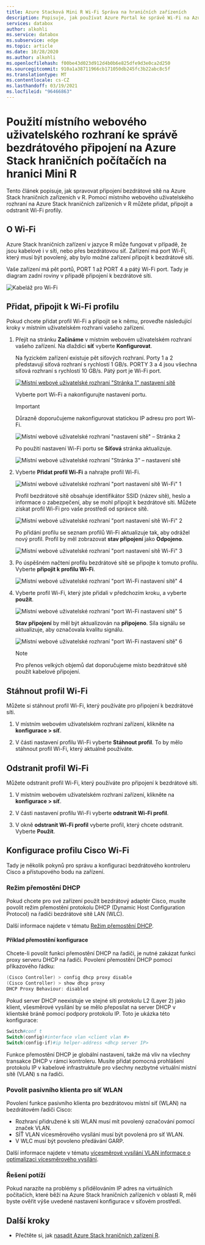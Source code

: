 ```yaml
---
title: Azure Stacková Mini R Wi-Fi Správa na hraničních zařízeních
description: Popisuje, jak používat Azure Portal ke správě Wi-Fi na Azure Stack hraničních zařízeních.
services: databox
author: alkohli
ms.service: databox
ms.subservice: edge
ms.topic: article
ms.date: 10/28/2020
ms.author: alkohli
ms.openlocfilehash: f00be43d023d912d4b0b6e825dfe9d3e0ca2d250
ms.sourcegitcommit: 910a1a38711966cb171050db245fc3b22abc8c5f
ms.translationtype: MT
ms.contentlocale: cs-CZ
ms.lasthandoff: 03/19/2021
ms.locfileid: "96466863"
---
```

# <a name="use-the-local-web-ui-to-manage-wireless-connectivity-on-your-azure-stack-edge-mini-r"></a>Použití místního webového uživatelského rozhraní ke správě bezdrátového připojení na Azure Stack hraničních počítačích na hranici Mini R

Tento článek popisuje, jak spravovat připojení bezdrátové sítě na Azure Stack hraničních zařízeních v R. Pomocí místního webového uživatelského rozhraní na Azure Stack hraničních zařízeních v R můžete přidat, připojit a odstranit Wi-Fi profily.

## <a name="about-wi-fi"></a>O Wi-Fi

Azure Stack hraničních zařízení v jazyce R může fungovat v případě, že jsou kabelové i v síti, nebo přes bezdrátovou síť. Zařízení má port Wi-Fi, který musí být povolený, aby bylo možné zařízení připojit k bezdrátové síti. 

Vaše zařízení má pět portů, PORT 1 až PORT 4 a pátý Wi-Fi port. Tady je diagram zadní roviny v případě připojení k bezdrátové síti.

![Kabeláž pro Wi-Fi](./media/azure-stack-edge-mini-r-deploy-install/wireless-cabled.png)


## <a name="add-connect-to-wi-fi-profile"></a>Přidat, připojit k Wi-Fi profilu

Pokud chcete přidat profil Wi-Fi a připojit se k němu, proveďte následující kroky v místním uživatelském rozhraní vašeho zařízení.

1. Přejít na stránku **Začínáme** v místním webovém uživatelském rozhraní vašeho zařízení. Na dlaždici **síť** vyberte **Konfigurovat**.  
    
    Na fyzickém zařízení existuje pět síťových rozhraní. Porty 1 a 2 představují síťová rozhraní s rychlostí 1 GB/s. PORTY 3 a 4 jsou všechna síťová rozhraní s rychlostí 10 GB/s. Pátý port je Wi-Fi port. 

    [![Místní webové uživatelské rozhraní "Stránka 1" nastavení sítě](./media/azure-stack-edge-mini-r-deploy-configure-network-compute-web-proxy/configure-wifi-1.png)](./media/azure-stack-edge-mini-r-deploy-configure-network-compute-web-proxy/configure-wifi-1.png#lightbox)  
    
    Vyberte port Wi-Fi a nakonfigurujte nastavení portu. 
    
    > [!IMPORTANT]
    > Důrazně doporučujeme nakonfigurovat statickou IP adresu pro port Wi-Fi.  

    ![Místní webové uživatelské rozhraní "nastavení sítě" – Stránka 2](./media/azure-stack-edge-mini-r-deploy-configure-network-compute-web-proxy/configure-wifi-2.png)

    Po použití nastavení Wi-Fi portu se **Síťová** stránka aktualizuje.

    ![Místní webové uživatelské rozhraní "Stránka 3" – nastavení sítě](./media/azure-stack-edge-mini-r-deploy-configure-network-compute-web-proxy/configure-wifi-4.png)

   
2. Vyberte **Přidat profil Wi-Fi** a nahrajte profil Wi-Fi. 

    ![Místní webové uživatelské rozhraní "port nastavení sítě Wi-Fi" 1](./media/azure-stack-edge-mini-r-deploy-configure-network-compute-web-proxy/add-wifi-profile-1.png)
    
    Profil bezdrátové sítě obsahuje identifikátor SSID (název sítě), heslo a informace o zabezpečení, aby se mohl připojit k bezdrátové síti. Můžete získat profil Wi-Fi pro vaše prostředí od správce sítě.

    ![Místní webové uživatelské rozhraní "port nastavení sítě Wi-Fi" 2](./media/azure-stack-edge-mini-r-deploy-configure-network-compute-web-proxy/add-wifi-profile-2.png)

    Po přidání profilu se seznam profilů Wi-Fi aktualizuje tak, aby odrážel nový profil. Profil by měl zobrazovat **stav připojení** jako **Odpojeno**. 

    ![Místní webové uživatelské rozhraní "port nastavení sítě Wi-Fi" 3](./media/azure-stack-edge-mini-r-deploy-configure-network-compute-web-proxy/add-wifi-profile-3.png)
    
3. Po úspěšném načtení profilu bezdrátové sítě se připojte k tomuto profilu. Vyberte **připojit k profilu Wi-Fi**. 

    ![Místní webové uživatelské rozhraní "port Wi-Fi nastavení sítě" 4](./media/azure-stack-edge-mini-r-deploy-configure-network-compute-web-proxy/add-wifi-profile-4.png)

4. Vyberte profil Wi-Fi, který jste přidali v předchozím kroku, a vyberte **použít**. 

    ![Místní webové uživatelské rozhraní "port Wi-Fi nastavení sítě" 5](./media/azure-stack-edge-mini-r-deploy-configure-network-compute-web-proxy/add-wifi-profile-5.png)

    **Stav připojení** by měl být aktualizován na **připojeno**. Síla signálu se aktualizuje, aby označovala kvalitu signálu. 

    ![Místní webové uživatelské rozhraní "port Wi-Fi nastavení sítě" 6](./media/azure-stack-edge-mini-r-deploy-configure-network-compute-web-proxy/add-wifi-profile-6.png)

    > [!NOTE]
    > Pro přenos velkých objemů dat doporučujeme místo bezdrátové sítě použít kabelové připojení. 


## <a name="download-wi-fi-profile"></a>Stáhnout profil Wi-Fi

Můžete si stáhnout profil Wi-Fi, který používáte pro připojení k bezdrátové síti.

1. V místním webovém uživatelském rozhraní zařízení, klikněte na **konfigurace > síť**. 

2. V části nastavení profilu Wi-Fi vyberte **Stáhnout profil**. To by mělo stáhnout profil Wi-Fi, který aktuálně používáte.


## <a name="delete-wi-fi-profile"></a>Odstranit profil Wi-Fi

Můžete odstranit profil Wi-Fi, který používáte pro připojení k bezdrátové síti.


1. V místním webovém uživatelském rozhraní zařízení, klikněte na **konfigurace > síť**. 

2. V části nastavení profilu Wi-Fi vyberte **odstranit Wi-Fi profil**.

3. V okně **odstranit Wi-Fi profil** vyberte profil, který chcete odstranit. Vyberte **Použít**.


## <a name="configure-cisco-wi-fi-profile"></a>Konfigurace profilu Cisco Wi-Fi

Tady je několik pokynů pro správu a konfiguraci bezdrátového kontroleru Cisco a přístupového bodu na zařízení. 

### <a name="dhcp-bridging-mode"></a>Režim přemostění DHCP

Pokud chcete pro své zařízení použít bezdrátový adaptér Cisco, musíte povolit režim přemostění protokolu DHCP (Dynamic Host Configuration Protocol) na řadiči bezdrátové sítě LAN (WLC).

Další informace najdete v tématu [Režim přemostění DHCP](https://www.cisco.com/c/en/us/support/docs/wireless/4400-series-wireless-lan-controllers/110865-dhcp-wlc.html#anc9).

#### <a name="bridging-configuration-example"></a>Příklad přemostění konfigurace

Chcete-li povolit funkci přemostění DHCP na řadiči, je nutné zakázat funkci proxy serveru DHCP na řadiči. Povolení přemostění DHCP pomocí příkazového řádku:

```powershell
(Cisco Controller) > config dhcp proxy disable
(Cisco Controller) > show dhcp proxy
DHCP Proxy Behaviour: disabled
```

Pokud server DHCP neexistuje ve stejné síti protokolu L2 (Layer 2) jako klient, všesměrové vysílání by se mělo přeposílat na server DHCP v klientské bráně pomocí podpory protokolu IP. Toto je ukázka této konfigurace:

```powershell
Switch#conf t
Switch(config)#interface vlan <client vlan #>
Switch(config-if)#ip helper-address <dhcp server IP>
```

Funkce přemostění DHCP je globální nastavení, takže má vliv na všechny transakce DHCP v rámci kontroleru. Musíte přidat pomocná prohlášení protokolu IP v kabelové infrastruktuře pro všechny nezbytné virtuální místní sítě (VLAN) s na řadiči.

### <a name="enable-the-passive-client-for-wlan"></a>Povolit pasivního klienta pro síť WLAN

Povolení funkce pasivního klienta pro bezdrátovou místní síť (WLAN) na bezdrátovém řadiči Cisco:

* Rozhraní přidružené k síti WLAN musí mít povolený označování pomocí značek VLAN.
* SÍŤ VLAN vícesměrového vysílání musí být povolená pro síť WLAN.
* V WLC musí být povoleno předávání GARP.

Další informace najdete v tématu [vícesměrové vysílání VLAN informace o optimalizaci vícesměrového vysílání](https://www.cisco.com/c/en/us/td/docs/wireless/controller/8-5/config-guide/b_cg85/wlan_interfaces.html).

### <a name="troubleshoot"></a>Řešení potíží

Pokud narazíte na problémy s přidělováním IP adres na virtuálních počítačích, které běží na Azure Stack hraničních zařízeních v oblasti R, měli byste ověřit výše uvedené nastavení konfigurace v síťovém prostředí.

## <a name="next-steps"></a>Další kroky

- Přečtěte si, jak [nasadit Azure Stack hraničních zařízení R](azure-stack-edge-mini-r-deploy-prep.md).
